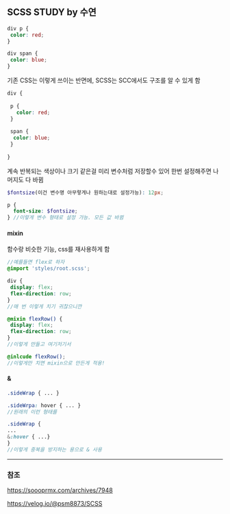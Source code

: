 ## SCSS STUDY by 수연

```css
div p {
 color: red;
}

div span {
 color: blue;
}
```

기존 CSS는 이렇게 쓰이는 반면에, SCSS는 SCC에서도 구조를 알 수 있게 함

```SCSS
div {
  
 p {
   color: red;
 }
  
 span {
  color: blue;
 }
  
}
```

계속 반복되는 색상이나 크기 같은걸 미리 변수처럼 저장할수 있어 한번 설정해주면 나머지도 다 바뀜

```SCSS
$fontsize(이건 변수명 아무렇게나 원하는대로 설정가능): 12px; 

p {
  font-size: $fontsize;
} //이렇게 변수 형태로 설정 가능. 모든 값 바뀜
```

#### mixin

함수랑 비슷한 기능, css를 재사용하게 함

```scss
//예를들면 flex로 하자
@import 'styles/root.scss';

div {
 display: flex;
 flex-direction: row;
}
//매 번 이렇게 치기 귀찮으니깐

@mixin flexRow() {
 display: flex;
 flex-direction: row;
}
//이렇게 만들고 여기저기서

@inlcude flexRow();
//이렇게만 치면 mixin으로 만든게 적용!

```

#### &

```scss
.sideWrap { ... }

.sideWrpa: hover { ... }
//원래의 이런 형태를

.sideWrap {
...
&:hover { ...}
}
//이렇게 중복을 방지하는 용으로 & 사용 
```



------

### 참조

https://soooprmx.com/archives/7948

https://velog.io/@psm8873/SCSS